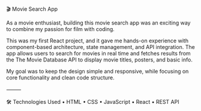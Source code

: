 🎬 Movie Search App

As a movie enthusiast, building this movie search app was an exciting way to combine my passion for film with coding.

This was my first React project, and it gave me hands-on experience with component-based architecture, state management, and API integration. The app allows users to search for movies in real time and fetches results from the The Movie Database API to display movie titles, posters, and basic info.

My goal was to keep the design simple and responsive, while focusing on core functionality and clean code structure.

⸻

🛠️ Technologies Used
	•	HTML
	•	CSS
	•	JavaScript
	•	React
	•	REST API